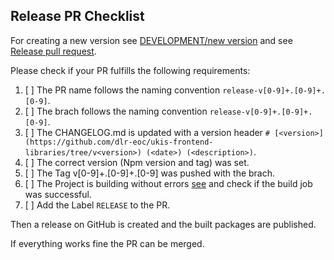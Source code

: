 ## Release PR Checklist


For creating a new version see [DEVELOPMENT/new version](https://github.com/dlr-eoc/ukis-frontend-libraries/blob/master/DEVELOPMENT.md#How-to-publish-a-new-version-for-all-projects) and see [Release pull request](https://github.com/dlr-eoc/ukis-frontend-libraries/blob/master/DEVELOPMENT.md#Release-pull-request).


Please check if your PR fulfills the following requirements:

1. [ ] The PR name follows the naming convention `release-v[0-9]+.[0-9]+.[0-9]`.
2. [ ] The brach follows the naming convention `release-v[0-9]+.[0-9]+.[0-9]`.
3. [ ] The CHANGELOG.md is updated with a version header `# [<version>](https://github.com/dlr-eoc/ukis-frontend-libraries/tree/v<version>) (<date>) (<description>)`.
4. [ ] The correct version (Npm version and tag) was set.
5. [ ] The Tag v[0-9]+.[0-9]+.[0-9] was pushed with the brach. 
6. [ ] The Project is building without errors [see](https://github.com/dlr-eoc/ukis-frontend-libraries/actions/workflows/package-main-release.yml) and check if the build job was successful.
7. [ ] Add the Label `RELEASE` to the PR.

Then a release on GitHub is created and the built packages are published.

If everything works fine the PR can be merged.
